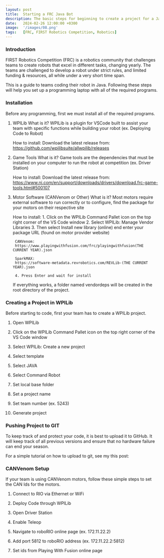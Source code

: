 ```yaml
---
layout: post
title:  Starting a FRC Java Bot
description: The basic steps for beginning to create a project for a Java FIRST Robotics Competition robot.
date:   2024-02-26 12:00:00 +0300
image:  '/images/08.png'
tags:   [FRC, FIRST Robotics Competition, Robotics]
---
```


### Introduction

FIRST Robotics Competition (FRC) is a robotics community that challenges teams to create robots that excel in different tasks, changing yearly.
The teams are challenged to develop a robot under strict rules, and limited funding & resources, all while under a very short time span.

This is a guide to teams coding their robot in Java. Following these steps will help you set up a programming laptop with all of the required programs.


### Installation

Before any programming, first we must install all of the required programs. 

1. WPILib
    What is it?
    WPILib is a plugin for VSCode built to assist your team with specific functions while building your robot (ex. Deploying Code to Robot)

    How to install:
    Download the latest release from: https://github.com/wpilibsuite/allwpilib/releases

2. Game Tools
    What is it?
    Game tools are the dependencies that must be installed on your computer to run the robot at competition (ex. Driver Station)

    How to install:
    Download the latest release from: https://www.ni.com/en/support/downloads/drivers/download.frc-game-tools.html#500107

3. Motor Software (CANVenom or Other)
    What is it?
    Most motors require external software to run correctly or to configure, find the package for your motors on their respective site

    How to install:
        1. Click on the WPILib Command Pallet icon on the top right corner of the VS Code window
        2. Select WPILib: Manage Vendor Libraries
        3. Then select Install new library (online) end enter your package URL (found on motor provider website)

        CANVenom:
        https://www.playingwithfusion.com/frc/playingwithfusion(THE CURRENT YEAR).json

        SparkMAX:
        https://software-metadata.revrobotics.com/REVLib-(THE CURRENT YEAR).json

        4. Press Enter and wait for install

    If everything works, a folder named vendordeps will be created in the root directory of the project.


### Creating a Project in WPILib

Before starting to code, first your team has to create a WPILib project.

1. Open WPILib

2. Click on the WPILib Command Pallet icon on the top right corner of the VS Code window

3. Select WPILib: Create a new project

4. Select template

5. Select JAVA

6. Select Command Robot

7. Set local base folder

8. Set a project name

9. Set team number (ex. 5243)

10. Generate project


### Pushing Project to GIT

To keep track of and protect your code, it is best to upload it to GitHub. It will keep track of all previous versions and ensure that no hardware failure can end your season.

For a simple tutorial on how to upload to git, see my this post:


### CANVenom Setup

If your team is using CANVenom motors, follow these simple steps to set the CAN Ids for the motors. 

1. Connect to RIO via Ethernet or WiFi

2. Deploy Code through WPILib

3. Open Driver Station

4. Enable Teleop

5. Navigate to roboRIO online page (ex. 172.11.22.2)

6. Add port 5812 to roboRIO address (ex. 172.11.22.2:5812)

7. Set ids from Playing With Fusion online page